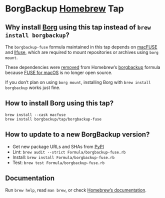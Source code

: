 # BorgBackup [Homebrew](https://brew.sh/) Tap

## Why install [Borg](https://www.borgbackup.org/) using this tap instead of `brew install borgbackup`?

The `borgbackup-fuse` formula maintained in this tap depends on [macFUSE](https://osxfuse.github.io) and [llfuse](https://github.com/python-llfuse/python-llfuse/), which are required to mount repositories or archives using `borg mount`.

These dependencies were [removed](https://github.com/Homebrew/homebrew-core/commit/8c2f17e3b653347ada86d353243e2d6b6cb10fda#diff-4a25217474a5eb61d0776ab4cabc43b42689bc7b3efaaed400f799631dcec71f) from Homebrew’s [borgbackup](https://formulae.brew.sh/formula/borgbackup) formula because [FUSE for macOS](https://osxfuse.github.io/) is no longer open source.

If you don’t plan on using `borg mount`, installing Borg with `brew install borgbackup` works just fine.


## How to install Borg using this tap?

```shell
brew install --cask macfuse
brew install borgbackup/tap/borgbackup-fuse
```


## How to update to a new BorgBackup version?

- Get new package URLs and SHAs from [PyPI](https://pypi.org/project/borgbackup/)
- Lint: `brew audit --strict Formula/borgbackup-fuse.rb`
- Install: `brew install Formula/borgbackup-fuse.rb`
- Test: `brew test Formula/borgbackup-fuse.rb`


## Documentation

Run `brew help`, read `man brew`, or check [Homebrew’s documentation](https://docs.brew.sh).
